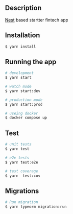 
## Description

[Nest](https://github.com/nestjs/nest) based startter fintech app
## Installation

```bash
$ yarn install
```

## Running the app

```bash
# development
$ yarn start

# watch mode
$ yarn start:dev

# production mode
$ yarn start:prod

# useing docker
$ docker compose up
```

## Test

```bash
# unit tests
$ yarn test

# e2e tests
$ yarn test:e2e

# test coverage
$ yarn  test:cov
```

## Migrations

```bash
# Run migration
$ yarn typeorm migration:run
